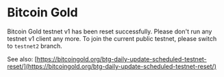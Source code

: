 # Bitcoin Gold

Bitcoin Gold testnet v1 has been reset successfully. Please don't run any testnet v1 client any more. To join the current public testnet, please switch to `testnet2` branch.

See also: [https://bitcoingold.org/btg-daily-update-scheduled-testnet-reset/](https://bitcoingold.org/btg-daily-update-scheduled-testnet-reset/)
